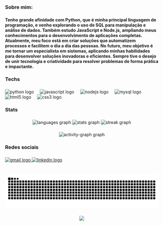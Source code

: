 <h2 align="left"></h2>

###

<h3 align="left">Sobre mim:</h3>

###

<h4 align="left">Tenho grande afinidade com Python, que é minha principal linguagem de programação, e venho explorando o uso de SQL para manipulação e análise de dados. Também estudo JavaScript e Node.js, ampliando meus conhecimentos para o desenvolvimento de aplicações completas. Atualmente, meu foco está em criar soluções que automatizem processos e facilitem o dia a dia das pessoas. No futuro, meu objetivo é me tornar um especialista em sistemas, aplicando minhas habilidades para desenvolver soluções inovadoras e eficientes. Sempre tive o desejo de unir tecnologia e criatividade para resolver problemas de forma prática e impactante.</h5>

###

<h3 align="left">Techs</h3>

###

<div align="left">
  <img src="https://cdn.jsdelivr.net/gh/devicons/devicon/icons/python/python-original.svg" height="30" alt="python logo"  />
  <img width="12" />
  <img src="https://cdn.jsdelivr.net/gh/devicons/devicon/icons/javascript/javascript-original.svg" height="30" alt="javascript logo"  />
  <img width="12" />
  <img src="https://cdn.jsdelivr.net/gh/devicons/devicon/icons/nodejs/nodejs-original.svg" height="30" alt="nodejs logo"  />
  <img width="12" />
  <img src="https://cdn.jsdelivr.net/gh/devicons/devicon/icons/mysql/mysql-original.svg" height="30" alt="mysql logo"  />
  <img width="12" />
  <img src="https://cdn.jsdelivr.net/gh/devicons/devicon/icons/html5/html5-original.svg" height="30" alt="html5 logo"  />
  <img width="12" />
  <img src="https://cdn.jsdelivr.net/gh/devicons/devicon/icons/css3/css3-original.svg" height="30" alt="css3 logo"  />
</div>

###

<h3 align="left">Stats</h3>

###

<div align="center">
  <img src="https://github-readme-stats.vercel.app/api/top-langs?username=napoleao1&locale=en&hide_title=false&layout=compact&card_width=320&langs_count=5&theme=dracula&hide_border=false" height="150" alt="languages graph"  />
  <img src="https://github-readme-stats.vercel.app/api?username=napoleao1&hide_title=false&hide_rank=false&show_icons=true&include_all_commits=true&count_private=true&disable_animations=false&theme=dracula&locale=en&hide_border=false" height="150" alt="stats graph"  />
  <img src="https://streak-stats.demolab.com?user=napoleao1&locale=en&mode=daily&theme=dracula&hide_border=false&border_radius=5" height="150" alt="streak graph"  />
</div>

###

<div align="center">
  <img src="https://github-readme-activity-graph.vercel.app/graph?username=napoleao1&radius=16&theme=react&area=true&order=5" height="300" alt="activity-graph graph"  />
</div>

###

<h3 align="left">Redes sociais</h3>

###

<div align="left">
  <a href="mailto:ernaninandoxd@gmail.com" target="_blank">
    <img src="https://img.shields.io/static/v1?message=Gmail&logo=gmail&label=&color=D14836&logoColor=white&labelColor=&style=for-the-badge" height="35" alt="gmail logo"  />
  </a>
  <a href="https://www.linkedin.com/in/ernaninapoleao/" target="_blank">
    <img src="https://img.shields.io/static/v1?message=LinkedIn&logo=linkedin&label=&color=0077B5&logoColor=white&labelColor=&style=for-the-badge" height="35" alt="linkedin logo"  />
  </a>
</div>

###

<br clear="both">

<img src="https://raw.githubusercontent.com/napoleao1/napoleao1/output/snake.svg" alt="Snake animation" />

###

<div align="center">
  <img src="https://profile-counter.glitch.me/napoleao1/count.svg?"  />
</div>

###
